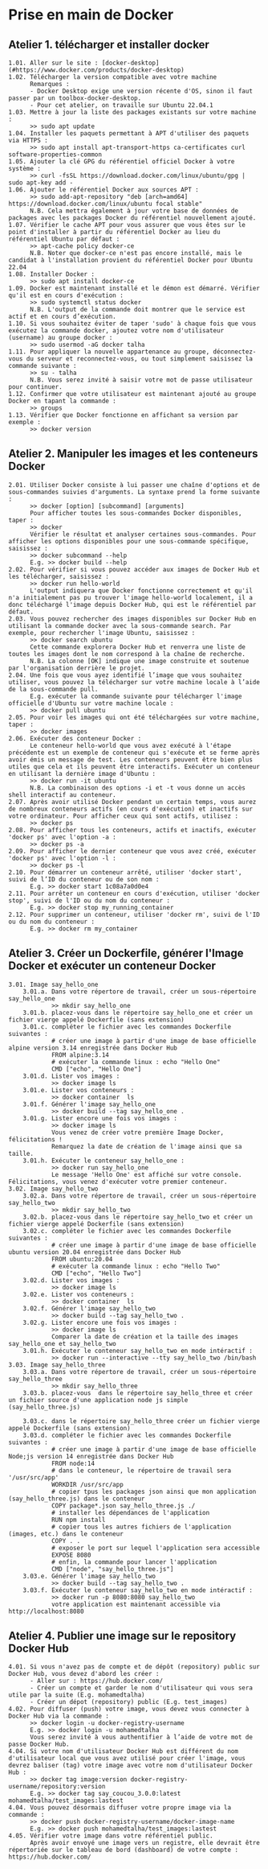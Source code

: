 # Prise en main de Docker
## Atelier 1. télécharger et installer docker 
	1.01. Aller sur le site : [docker-desktop](#https://www.docker.com/products/docker-desktop)
	1.02. Télécharger la version compatible avec votre machine
          Remarques :
	      - Docker Desktop exige une version récente d'OS, sinon il faut passer par un toolbox-docker-desktop.
	      - Pour cet atelier, on travaille sur Ubuntu 22.04.1
	1.03. Mettre à jour la liste des packages existants sur votre machine :
 		  >> sudo apt update
	1.04. Installer les paquets permettant à APT d'utiliser des paquets via HTTPS :	
		  >> sudo apt install apt-transport-https ca-certificates curl software-properties-common
	1.05. Ajouter la clé GPG du référentiel officiel Docker à votre système :
		  >> curl -fsSL https://download.docker.com/linux/ubuntu/gpg | sudo apt-key add -
	1.06. Ajouter le référentiel Docker aux sources APT :
		  >> sudo add-apt-repository "deb [arch=amd64] https://download.docker.com/linux/ubuntu focal stable"
		  N.B. Cela mettra également à jour votre base de données de packages avec les packages Docker du référentiel nouvellement ajouté.
	1.07. Vérifier le cache APT pour vous assurer que vous êtes sur le point d'installer à partir du référentiel Docker au lieu du référentiel Ubuntu par défaut :
		  >> apt-cache policy docker-ce
		  N.B. Noter que docker-ce n'est pas encore installé, mais le candidat à l'installation provient du référentiel Docker pour Ubuntu 22.04
	1.08. Installer Docker :
		  >> sudo apt install docker-ce
	1.09. Docker est maintenant installé et le démon est démarré. Vérifier qu'il est en cours d'exécution :
		  >> sudo systemctl status docker
		  N.B. L'output de la commande doit montrer que le service est actif et en cours d’exécution.
	1.10. Si vous souhaitez éviter de taper 'sudo' à chaque fois que vous exécutez la commande docker, ajoutez votre nom d'utilisateur (username) au groupe docker :	
		  >> sudo usermod -aG docker talha
	1.11. Pour appliquer la nouvelle appartenance au groupe, déconnectez-vous du serveur et reconnectez-vous, ou tout simplement saisissez la commande suivante :
		  >> su - talha
		  N.B. Vous serez invité à saisir votre mot de passe utilisateur pour continuer.
	1.12. Confirmer que votre utilisateur est maintenant ajouté au groupe Docker en tapant la commande :
		  >> groups
	1.13. Vérifier que Docker fonctionne en affichant sa version par exemple :
		  >> docker version

## Atelier 2. Manipuler les images et les conteneurs Docker
	2.01. Utiliser Docker consiste à lui passer une chaîne d'options et de sous-commandes suivies d'arguments. La syntaxe prend la forme suivante :
		  >> docker [option] [subcommand] [arguments]
		  Pour afficher toutes les sous-commandes Docker disponibles, taper :
		  >> docker
		  Vérifier le résultat et analyser certaines sous-commandes. Pour afficher les options disponibles pour une sous-commande spécifique, saisissez :
		  >> docker subcommand --help
		  E.g. >> docker build --help
	2.02. Pour vérifier si vous pouvez accéder aux images de Docker Hub et les télécharger, saisissez :
		  >> docker run hello-world
		  L'output indiquera que Docker fonctionne correctement et qu'il n'a initialement pas pu trouver l'image hello-world localement, il a donc téléchargé l'image depuis Docker Hub, qui est le référentiel par défaut.
	2.03. Vous pouvez rechercher des images disponibles sur Docker Hub en utilisant la commande docker avec la sous-commande search. Par exemple, pour rechercher l'image Ubuntu, saisissez :
		  >> docker search ubuntu
		  Cette commande explorera Docker Hub et renverra une liste de toutes les images dont le nom correspond à la chaîne de recherche.
		  N.B. La colonne [OK] indique une image construite et soutenue par l'organisation derrière le projet.
	2.04. Une fois que vous ayez identifié l’image que vous souhaitez utiliser, vous pouvez la télécharger sur votre machine locale à l’aide de la sous-commande pull.
	      E.g. exécuter la commande suivante pour télécharger l'image officielle d'Ubuntu sur votre machine locale :
		  >> docker pull ubuntu
	2.05. Pour voir les images qui ont été téléchargées sur votre machine, taper :
		  >> docker images
	2.06. Exécuter des conteneur Docker : 
		  Le conteneur hello-world que vous avez exécuté à l'étape précédente est un exemple de conteneur qui s'exécute et se ferme après avoir émis un message de test. Les conteneurs peuvent être bien plus utiles que cela et ils peuvent être interactifs. Exécuter un conteneur en utilisant la dernière image d'Ubuntu :		  
		  >> docker run -it ubuntu
		  N.B. La combinaison des options -i et -t vous donne un accès shell interactif au conteneur.
	2.07. Après avoir utilisé Docker pendant un certain temps, vous aurez de nombreux conteneurs actifs (en cours d'exécution) et inactifs sur votre ordinateur. Pour afficher ceux qui sont actifs, utilisez :
		  >> docker ps
	2.08. Pour afficher tous les conteneurs, actifs et inactifs, exécuter 'docker ps' avec l'option -a :
		  >> docker ps -a
	2.09. Pour afficher le dernier conteneur que vous avez créé, exécuter 'docker ps' avec l'option -l :
		  >> docker ps -l
	2.10. Pour démarrer un conteneur arrêté, utiliser 'docker start', suivi de l’ID du conteneur ou de son nom :
		  E.g. >> docker start 1c08a7a0d0e4
	2.11. Pour arrêter un conteneur en cours d'exécution, utiliser 'docker stop', suivi de l'ID ou du nom du conteneur :
		  E.g. >> docker stop my_running_container
	2.12. Pour supprimer un conteneur, utiliser 'docker rm', suivi de l'ID ou du nom du conteneur :
		  E.g. >> docker rm my_container

## Atelier 3. Créer un Dockerfile, générer l'Image Docker et exécuter un conteneur Docker
	3.01. Image say_hello_one
		3.01.a. Dans votre répertore de travail, créer un sous-répertoire say_hello_one 
				>> mkdir say_hello_one
		3.01.b. placez-vous dans le répertoire say_hello_one et créer un fichier vierge appelé Dockerfile (sans extension)
		3.01.c. compléter le fichier avec les commandes Dockerfile suivantes :
				# créer une image à partir d'une image de base officielle alpine version 3.14 enregistrée dans Docker Hub
				FROM alpine:3.14
				# exécuter la commande linux : echo "Hello One"
				CMD ["echo", "Hello One"]
		3.01.d.	Lister vos images :
				>> docker image ls
		3.01.e.	Lister vos conteneurs :
				>> docker container  ls
		3.01.f.	Générer l'image say_hello_one
				>> docker build --tag say_hello_one .
		3.01.g.	Lister encore une fois vos images :
				>> docker image ls
				Vous venez de créer votre première Image Docker, félicitations !
				Remarquez la date de création de l'image ainsi que sa taille.
		3.01.h.	Exécuter le conteneur say_hello_one :
				>> docker run say_hello_one
				Le message 'Hello One' est affiché sur votre console. Félicitations, vous venez d'exécuter votre premier conteneur. 
	3.02. Image say_hello_two
		3.02.a. Dans votre répertore de travail, créer un sous-répertoire say_hello_two 
				>> mkdir say_hello_two
		3.02.b. placez-vous dans le répertoire say_hello_two et créer un fichier vierge appelé Dockerfile (sans extension)
		3.02.c. compléter le fichier avec les commandes Dockerfile suivantes :
				# créer une image à partir d'une image de base officielle ubuntu version 20.04 enregistrée dans Docker Hub
				FROM ubuntu:20.04
				# exécuter la commande linux : echo "Hello Two"
				CMD ["echo", "Hello Two"]
		3.02.d.	Lister vos images :
				>> docker image ls
		3.02.e.	Lister vos conteneurs :
				>> docker container  ls
		3.02.f.	Générer l'image say_hello_two
				>> docker build --tag say_hello_two .
		3.02.g.	Lister encore une fois vos images :
				>> docker image ls
				Comparer la date de création et la taille des images say_hello_one et say_hello_two
		3.01.h.	Exécuter le conteneur say_hello_two en mode intéractif :
				>> docker run --interactive --tty say_hello_two /bin/bash
	3.03. Image say_hello_three
		3.03.a. Dans votre répertore de travail, créer un sous-répertoire say_hello_three 
				>> mkdir say_hello_three
		3.03.b. placez-vous  dans le répertoire say_hello_three et créer un fichier source d'une application node js simple (say_hello_three.js)
				
		3.03.c. dans le répertoire say_hello_three créer un fichier vierge appelé Dockerfile (sans extension)
		3.03.d. compléter le fichier avec les commandes Dockerfile suivantes :
				# créer une image à partir d'une image de base officielle Node;js version 14 enregistrée dans Docker Hub
				FROM node:14
				# dans le conteneur, le répertoire de travail sera '/usr/src/app'
				WORKDIR /usr/src/app
				# copier tpus les packages json ainsi que mon application (say_hello_three.js) dans le conteneur
				COPY package*.json say_hello_three.js ./
				# installer les dépendances de l'application
				RUN npm install
				# copier tous les autres fichiers de l'application (images, etc.) dans le conteneur
				COPY . .
				# exposer le port sur lequel l'application sera accessible
				EXPOSE 8080
				# enfin, la commande pour lancer l'application
				CMD ["node", "say_hello_three.js"]	
		3.03.e.	Générer l'image say_hello_two
				>> docker build --tag say_hello_two .
		3.03.f.	Exécuter le conteneur say_hello_two en mode intéractif :
				>> docker run -p 8080:8080 say_hello_two
				votre application est maintenant accessible via http://localhost:8080
				
## Atelier 4. Publier une image sur le repository Docker Hub
	4.01. Si vous n'avez pas de compte et de dépôt (repository) public sur Docker Hub, vous devez d'abord les créer :
		  - Aller sur : https://hub.docker.com/ 
		  - Créer un compte et garder le nom d'utilisateur qui vous sera utile par la suite (E.g. mohamedtalha)
		  - Créer un dépot (repository) public (E.g. test_images)
	4.02. Pour diffuser (push) votre image, vous devez vous connecter à Docker Hub via la commande :
		  >> docker login -u docker-registry-username
		  E.g. >> docker login -u mohamedtalha
		  Vous serez invité à vous authentifier à l’aide de votre mot de passe Docker Hub.
	4.04. Si votre nom d'utilisateur Docker Hub est différent du nom d'utilisateur local que vous avez utilisé pour créer l'image, vous devrez baliser (tag) votre image avec votre nom d'utilisateur Docker Hub :
		  >> docker tag image:version docker-registry-username/repository:version
		  E.g. >> docker tag say_coucou_3.0.0:latest mohamedtalha/test_images:lastest
	4.04. Vous pouvez désormais diffuser votre propre image via la commande :
		  >> docker push docker-registry-username/docker-image-name
		  E.g. >> docker push mohamedtalha/test_images:lastest
	4.05. Vérifier votre image dans votre référentiel public. 
		  Après avoir envoyé une image vers un registre, elle devrait être répertoriée sur le tableau de bord (dashboard) de votre compte : https://hub.docker.com/

